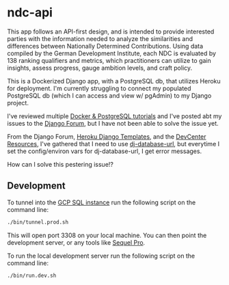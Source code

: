 # ndc-api

This app follows an API-first design, and is intended to provide interested parties with the information needed to analyze the similarities and differences between Nationally Determined Contributions. Using data compiled by the German Development Institute, each NDC is evaluated by 138 ranking qualifiers and metrics, which practitioners can utilize to gain insights, assess progress, gauge ambition levels, and craft policy.

This is a Dockerized Django app, with a PostgreSQL db, that utilizes Heroku for deployment. I'm currently struggling to connect my populated PostgreSQL db (which I can access and view w/ pgAdmin) to my Django project.

I've reviewed multiple [Docker & PostgreSQL tutorials](https://learndjango.com/tutorials/django-docker-and-postgresql-tutorial) and I've posted abt my issues to the [Django Forum](https://groups.google.com/g/django-users/c/0nKJUHuzxGk/m/J1y8VSsgAQAJ), but I have not been able to solve the issue yet.

From the Django Forum, [Heroku Django Templates](https://github.com/heroku/heroku-django-template/blob/master/project_name/settings.py), and the [DevCenter Resources](https://devcenter.heroku.com/articles/heroku-postgresql), I've gathered that I need to use [dj-database-url](https://pypi.org/project/dj-database-url/), but everytime I set the config/environ vars for dj-database-url, I get error messages.

How can I solve this pestering issue!?

## Development

To tunnel into the [GCP SQL instance](https://console.cloud.google.com/sql/instances/instance-1/overview?project=ndc-app-1234) run the following script on the command line:

```sh
./bin/tunnel.prod.sh
```

This will open port 3308 on your local machine. You can then point the development server, or any tools like [Sequel Pro](https://www.sequelpro.com/).

To run the local development server run the following script on the command line:

```sh
./bin/run.dev.sh
```
